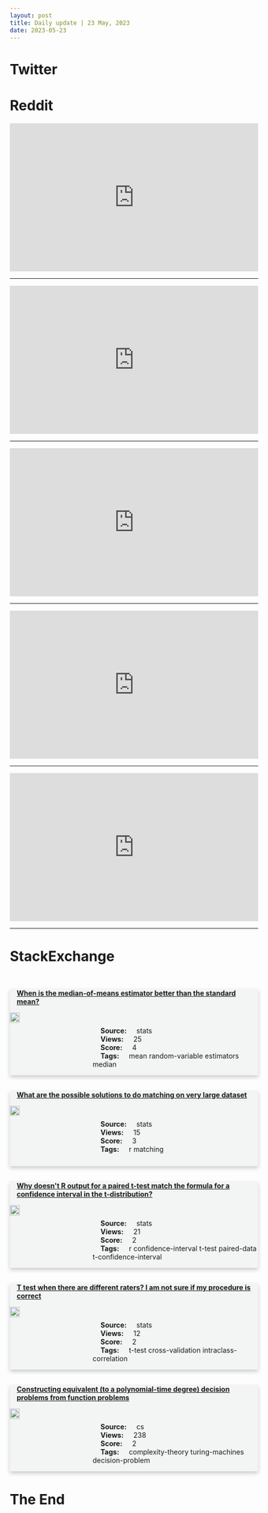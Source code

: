 ```yaml
---
layout: post
title: Daily update | 23 May, 2023
date: 2023-05-23
---
```


<script async src="https://platform.twitter.com/widgets.js" charset="utf-8"></script>


<script src='https://storage.ko-fi.com/cdn/scripts/overlay-widget.js'></script>
<script>
  kofiWidgetOverlay.draw('themldojo', {
    'type': 'floating-chat',
    'floating-chat.donateButton.text': 'Support me',
    'floating-chat.donateButton.background-color': '#f45d22',
    'floating-chat.donateButton.text-color': '#fff'
  });
</script>

# Twitter 

<blockquote class="twitter-tweet"><a href="https://twitter.com/hardmaru/status/1660484586277830656"></a></blockquote>

<blockquote class="twitter-tweet"><a href="https://twitter.com/_akhaliq/status/1660458199504556034"></a></blockquote>

<blockquote class="twitter-tweet"><a href="https://twitter.com/RadarHits/status/1660702463135973376"></a></blockquote>

<blockquote class="twitter-tweet"><a href="https://twitter.com/ESYudkowsky/status/1660587525076033541"></a></blockquote>

<blockquote class="twitter-tweet"><a href="https://twitter.com/svpino/status/1660616606958112768"></a></blockquote>

<blockquote class="twitter-tweet"><a href="https://twitter.com/OpenAI/status/1660700692372410368"></a></blockquote>

<blockquote class="twitter-tweet"><a href="https://twitter.com/ylecun/status/1660732998155640833"></a></blockquote>

<blockquote class="twitter-tweet"><a href="https://twitter.com/ylecun/status/1660632951388880896"></a></blockquote>

<blockquote class="twitter-tweet"><a href="https://twitter.com/ylecun/status/1660451918945173506"></a></blockquote>

<blockquote class="twitter-tweet"><a href="https://twitter.com/MetaAI/status/1660722199395704852"></a></blockquote>

# Reddit 

<iframe id="reddit-embed" src="https://www.redditmedia.com/r/MachineLearning/comments/13ovc04/r_gpt4_didnt_really_score_90th_percentile_on_the?ref_source=embed&amp;ref=share&amp;embed=true" sandbox="allow-scripts allow-same-origin allow-popups" style="border: none;" height="300" width="100%" scrolling="yes"></iframe>
<hr style="width:100%;text-align:left;margin-left:0">
<iframe id="reddit-embed" src="https://www.redditmedia.com/r/MachineLearning/comments/13oe5ot/lima_a_65bparam_llama_finetuned_with_standard?ref_source=embed&amp;ref=share&amp;embed=true" sandbox="allow-scripts allow-same-origin allow-popups" style="border: none;" height="300" width="100%" scrolling="yes"></iframe>
<hr style="width:100%;text-align:left;margin-left:0">
<iframe id="reddit-embed" src="https://www.redditmedia.com/r/datascience/comments/13ow6gb/manager_doesnt_think_our_nonanonymous_survey_data?ref_source=embed&amp;ref=share&amp;embed=true" sandbox="allow-scripts allow-same-origin allow-popups" style="border: none;" height="300" width="100%" scrolling="yes"></iframe>
<hr style="width:100%;text-align:left;margin-left:0">
<iframe id="reddit-embed" src="https://www.redditmedia.com/r/statistics/comments/13ojo95/q_where_to_go_next_after_finishing_statistical?ref_source=embed&amp;ref=share&amp;embed=true" sandbox="allow-scripts allow-same-origin allow-popups" style="border: none;" height="300" width="100%" scrolling="yes"></iframe>
<hr style="width:100%;text-align:left;margin-left:0">
<iframe id="reddit-embed" src="https://www.redditmedia.com/r/MachineLearning/comments/13odx63/r_googles_ai_music_datasets_musiccaps_audioset?ref_source=embed&amp;ref=share&amp;embed=true" sandbox="allow-scripts allow-same-origin allow-popups" style="border: none;" height="300" width="100%" scrolling="yes"></iframe>
<hr style="width:100%;text-align:left;margin-left:0">

<style>
.card {
box-shadow: 0 4px 8px 0 rgba(0,0,0,0.2);
transition: 0.3s;
width: 100%;
background-color: #F3F4F4;
}
p{
    margin-left:  3em;
    padding-top: 1em;
}
.part2{
    display: grid;
    grid-template-columns: 1fr 3fr;
}
h4{
    margin: 1em;
}

.card:hover {
box-shadow: 0 8px 16px 0 rgba(0,0,0,0.2);
}
b {
padding: 2px 16px;
}
</style>
  
# StackExchange 


  <br>
  <div class="card">
  <h4><a href='https://stats.stackexchange.com/questions/616604/when-is-the-median-of-means-estimator-better-than-the-standard-mean'>When is the median-of-means estimator better than the standard mean?</a></h4> 
  <div class="part2">
      <img src="https://cdn.sstatic.net/Sites/stats/Img/apple-touch-icon@2.png?v=344f57aa10cc" alt="Img missing!" style="width:40%">
      <p><b>Source:</b> stats<br><b>Views:</b> 25<br><b>Score:</b> 4<br><b>Tags:</b> <span class="badge badge-dark">mean</span> <span class="badge badge-dark">random-variable</span> <span class="badge badge-dark">estimators</span> <span class="badge badge-dark">median</span></p> 
  </div>
  </div>
      
  <br>
  <div class="card">
  <h4><a href='https://stats.stackexchange.com/questions/616547/what-are-the-possible-solutions-to-do-matching-on-very-large-dataset'>What are the possible solutions to do matching on very large dataset</a></h4> 
  <div class="part2">
      <img src="https://cdn.sstatic.net/Sites/stats/Img/apple-touch-icon@2.png?v=344f57aa10cc" alt="Img missing!" style="width:40%">
      <p><b>Source:</b> stats<br><b>Views:</b> 15<br><b>Score:</b> 3<br><b>Tags:</b> <span class="badge badge-dark">r</span> <span class="badge badge-dark">matching</span></p> 
  </div>
  </div>
      
  <br>
  <div class="card">
  <h4><a href='https://stats.stackexchange.com/questions/616602/why-doesnt-r-output-for-a-paired-t-test-match-the-formula-for-a-confidence-inte'>Why doesn&#39;t R output for a paired t-test match the formula for a confidence interval in the t-distribution?</a></h4> 
  <div class="part2">
      <img src="https://cdn.sstatic.net/Sites/stats/Img/apple-touch-icon@2.png?v=344f57aa10cc" alt="Img missing!" style="width:40%">
      <p><b>Source:</b> stats<br><b>Views:</b> 21<br><b>Score:</b> 2<br><b>Tags:</b> <span class="badge badge-dark">r</span> <span class="badge badge-dark">confidence-interval</span> <span class="badge badge-dark">t-test</span> <span class="badge badge-dark">paired-data</span> <span class="badge badge-dark">t-confidence-interval</span></p> 
  </div>
  </div>
      
  <br>
  <div class="card">
  <h4><a href='https://stats.stackexchange.com/questions/616610/t-test-when-there-are-different-raters-i-am-not-sure-if-my-procedure-is-correct'>T test when there are different raters? I am not sure if my procedure is correct</a></h4> 
  <div class="part2">
      <img src="https://cdn.sstatic.net/Sites/stats/Img/apple-touch-icon@2.png?v=344f57aa10cc" alt="Img missing!" style="width:40%">
      <p><b>Source:</b> stats<br><b>Views:</b> 12<br><b>Score:</b> 2<br><b>Tags:</b> <span class="badge badge-dark">t-test</span> <span class="badge badge-dark">cross-validation</span> <span class="badge badge-dark">intraclass-correlation</span></p> 
  </div>
  </div>
      
  <br>
  <div class="card">
  <h4><a href='https://cs.stackexchange.com/questions/160289/constructing-equivalent-to-a-polynomial-time-degree-decision-problems-from-fun'>Constructing equivalent (to a polynomial-time degree) decision problems from function problems</a></h4> 
  <div class="part2">
      <img src="https://cdn.sstatic.net/Sites/cs/Img/apple-touch-icon@2.png?v=324a3e0c2b03" alt="Img missing!" style="width:40%">
      <p><b>Source:</b> cs<br><b>Views:</b> 238<br><b>Score:</b> 2<br><b>Tags:</b> <span class="badge badge-dark">complexity-theory</span> <span class="badge badge-dark">turing-machines</span> <span class="badge badge-dark">decision-problem</span></p> 
  </div>
  </div>
      
# The End
